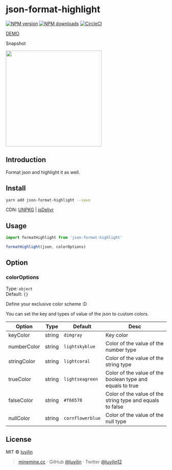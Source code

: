 # json-format-highlight

[![NPM version](https://img.shields.io/npm/v/json-format-highlight.svg?style=flat)](https://npmjs.com/package/json-format-highlight) [![NPM downloads](https://img.shields.io/npm/dm/json-format-highlight.svg?style=flat)](https://npmjs.com/package/json-format-highlight) [![CircleCI](https://circleci.com/gh/luyilin/json-format-highlight/tree/master.svg?style=shield)](https://circleci.com/gh/luyilin/json-format-highlight/tree/master)

[DEMO](https://luyilin.github.io/json-format-highlight/example/dist/)

Snapshot

<img width="300" src="https://wx3.sinaimg.cn/mw690/a2117cdbgy1focu2yoxfsj20d8088aaf.jpg">

## Introduction

Format json and highlight it as well.

## Install

```bash
yarn add json-format-highlight --save
```

CDN: [UNPKG](https://unpkg.com/json-format-highlight@latest/dist/) | [jsDelivr](https://cdn.jsdelivr.net/npm/json-format-highlight@latest/dist/)

## Usage

```js
import formatHighlight from 'json-format-highlight'

formatHighlight(json, colorOptions)
```

## Option

### colorOptions

Type: `object`<br>
Default: `{}`

Define your exclusive color scheme :D

You can set the key and types of value of the json to custom colors.

|Option|Type|Default|Desc|
|---|---|---|---|
|keyColor|string|```dimgray```|Key color|
|numberColor|string|```lightskyblue```|Color of the value of the number type|
|stringColor|string|```lightcoral```|Color of the value of the string type|
|trueColor|string|```lightseagreen```|Color of the value of the boolean type and equals to true|
|falseColor|string|```#f66578```|Color of the value of the string type and equals to false|
|nullColor|string|```cornflowerblue```|Color of the value of the null type|


## License

MIT &copy; [luyilin](https://github.com/luyilin)

> [minemine.cc](https://minemine.cc) · GitHub [@luyilin](https://github.com/luyilin) · Twitter [@luyilin12](https://twitter.com/luyilin12)
